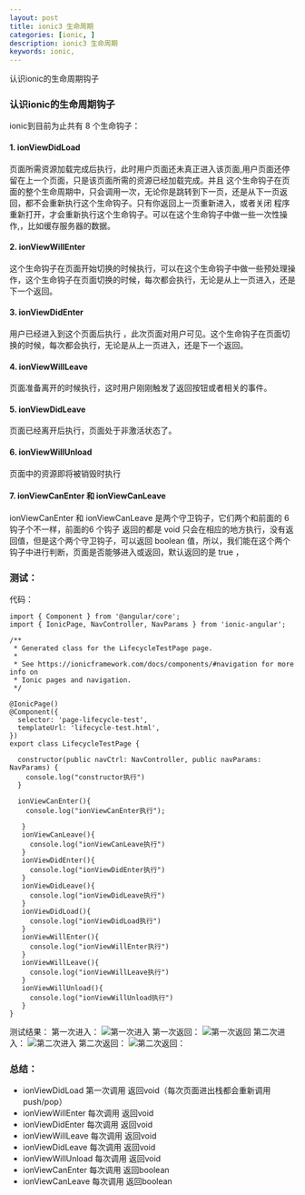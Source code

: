 ```yaml
---
layout: post
title: ionic3 生命周期
categories: [ionic, ]
description: ionic3 生命周期
keywords: ionic, 
---
```


认识ionic的生命周期钩子

### 认识ionic的生命周期钩子
ionic到目前为止共有 8 个生命钩子：
#### 1. ionViewDidLoad
页面所需资源加载完成后执行，此时用户页面还未真正进入该页面,用户页面还停留在上一个页面，只是该页面所需的资源已经加载完成。并且 这个生命钩子在页面的整个生命周期中，只会调用一次，无论你是跳转到下一页，还是从下一页返回，都不会重新执行这个生命钩子。只有你返回上一页重新进入，或者关闭 程序重新打开，才会重新执行这个生命钩子。可以在这个生命钩子中做一些一次性操作,，比如缓存服务器的数据。
#### 2. ionViewWillEnter
这个生命钩子在页面开始切换的时候执行，可以在这个生命钩子中做一些预处理操作，这个生命钩子在页面切换的时候，每次都会执行，无论是从上一页进入，还是下一个返回。
#### 3. ionViewDidEnter
用户已经进入到这个页面后执行 ，此次页面对用户可见。这个生命钩子在页面切换的时候，每次都会执行，无论是从上一页进入，还是下一个返回。
#### 4. ionViewWillLeave
页面准备离开的时候执行，这时用户刚刚触发了返回按钮或者相关的事件。
#### 5. ionViewDidLeave
页面已经离开后执行，页面处于非激活状态了。
#### 6. ionViewWillUnload
页面中的资源即将被销毁时执行
#### 7. ionViewCanEnter 和 ionViewCanLeave
ionViewCanEnter 和 ionViewCanLeave 是两个守卫钩子，它们两个和前面的 6 钩子个不一样，前面的6  个钩子 返回的都是 void 只会在相应的地方执行，没有返回值，但是这个两个守卫钩子，可以返回 boolean 值，所以，我们能在这个两个钩子中进行判断，页面是否能够进入或返回，默认返回的是 true ，
### 测试：
代码：
```
import { Component } from '@angular/core';
import { IonicPage, NavController, NavParams } from 'ionic-angular';

/**
 * Generated class for the LifecycleTestPage page.
 *
 * See https://ionicframework.com/docs/components/#navigation for more info on
 * Ionic pages and navigation.
 */

@IonicPage()
@Component({
  selector: 'page-lifecycle-test',
  templateUrl: 'lifecycle-test.html',
})
export class LifecycleTestPage {

  constructor(public navCtrl: NavController, public navParams: NavParams) {
    console.log("constructor执行")
  }

  ionViewCanEnter(){
    console.log("ionViewCanEnter执行");
    
   }
   ionViewCanLeave(){
     console.log("ionViewCanLeave执行")
   }
   ionViewDidEnter(){
     console.log("ionViewDidEnter执行")
   }
   ionViewDidLeave(){
     console.log("ionViewDidLeave执行")
   }
   ionViewDidLoad(){
     console.log("ionViewDidLoad执行")
   }
   ionViewWillEnter(){
     console.log("ionViewWillEnter执行")
   }
   ionViewWillLeave(){
     console.log("ionViewWillLeave执行")
   }
   ionViewWillUnload(){
     console.log("ionViewWillUnload执行")
   }
}

```
测试结果：
第一次进入：
![第一次进入](https://user-images.githubusercontent.com/39762376/40899618-6fb0ad4a-67fa-11e8-869c-193ffacc6f32.png)
第一次返回：
![第一次返回](https://user-images.githubusercontent.com/39762376/40899669-b11d3992-67fa-11e8-9631-8cfe16086d44.png)
第二次进入：
![第二次进入](https://user-images.githubusercontent.com/39762376/40899691-c8fe127a-67fa-11e8-9349-7cccd3bbab18.png)
第二次返回：
![第二次返回：](https://user-images.githubusercontent.com/39762376/40899715-e4d0ede2-67fa-11e8-9741-d4a117f5bab6.png)

### 总结：
- ionViewDidLoad 第一次调用 返回void（每次页面进出栈都会重新调用 push/pop）
- ionViewWillEnter 每次调用 返回void
- ionViewDidEnter 每次调用 返回void
- ionViewWillLeave 每次调用 返回void
- ionViewDidLeave 每次调用 返回void
- ionViewWillUnload 每次调用 返回void
- ionViewCanEnter 每次调用 返回boolean
- ionViewCanLeave 每次调用 返回boolean








